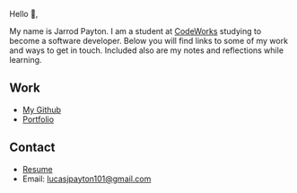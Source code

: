 Hello 👋, 

My name is Jarrod Payton. I am a student at [CodeWorks](https://boisecodeworks.com) studying to become a software developer. Below you will find links to some of my work and ways to get in touch. Included also are my notes and reflections while learning. 

## Work

  + [My Github](https://github.com/Jarrod-Payton)
  + [Portfolio](https://Jarrod-Payton.github.io/)

## Contact

  + [Resume](https://Jarrod-Payton.github.io/resume)
  + Email: lucasjpayton101@gmail.com
  
